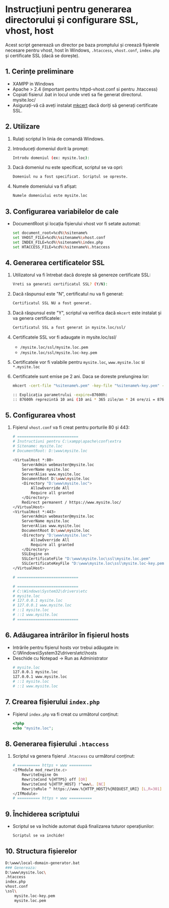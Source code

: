 # Instrucțiuni pentru generarea directorului și configurare SSL, vhost, host

Acest script generează un director pe baza promptului și creează fișierele necesare pentru vhost, host în Windows, `.htaccess`, `vhost.conf`, `index.php` și certificate SSL (dacă se dorește).

## 1. Cerințe preliminare
- XAMPP in Windows
- Apache > 2.4 (important pentru httpd-vhost.conf si pentru .htaccess)
- Copiati fisierul .bat in locul unde vreti sa fie generat directorul. mysite.loc/
- Asigurați-vă că aveți instalat [mkcert](https://github.com/FiloSottile/mkcert) dacă doriți să generați certificate SSL.

## 2. Utilizare

1. Rulați scriptul în linia de comandă Windows.

2. Introduceți domeniul dorit la prompt:
	```sh
	Introdu domeniul (ex: mysite.loc):
	```

3. Dacă domeniul nu este specificat, scriptul se va opri:
	```sh
	Domeniul nu a fost specificat. Scriptul se opreste.
	```

4. Numele domeniului va fi afișat:
	```sh
	Numele domeniului este mysite.loc
	```

## 3. Configurarea variabilelor de cale

- DocumentRoot și locația fișierului vhost vor fi setate automat:
	```sh
	set document_root=%cd%\%sitename%
	set VHOST_FILE=%cd%\%sitename%\vhost.conf
	set INDEX_FILE=%cd%\%sitename%\index.php
	set HTACCESS_FILE=%cd%\%sitename%\.htaccess
	```

## 4. Generarea certificatelor SSL

1. Utilizatorul va fi întrebat dacă dorește să genereze certificate SSL:
	```sh
	Vreti sa generati certificatul SSL? (Y/N):
	```

2. Dacă răspunsul este "N", certificatul nu va fi generat:
	```sh
	Certificatul SSL NU a fost generat.
	```

3. Dacă răspunsul este "Y", scriptul va verifica dacă `mkcert` este instalat și va genera certificatele:
	```sh
	Certificatul SSL a fost generat in mysite.loc/ssl/
	```
4. Certificatele SSL vor fi adaugate in mysite.loc/ssl/
	- `/mysite.loc/ssl/mysite.loc.pem`
	- `/mysite.loc/ssl/mysite.loc-key.pem`
	
5. Certificatele vor fi valabile pentru `mysite.loc`, `www.mysite.loc` si `*.mysite.loc` 
6. Certificatele sunt emise pe 2 ani. Daca se doreste prelungirea lor:
	```sh
	mkcert -cert-file "%sitename%.pem" -key-file "%sitename%-key.pem" -expire=87600h "%sitename%" "www.%sitename%" "*.%sitename%"
	```
	```sh
	:: Explicația parametrului -expire=87600h:
	:: 87600h reprezintă 10 ani (10 ani * 365 zile/an * 24 ore/zi = 87600 ore).
	```


## 5. Configurarea vhost

1. Fișierul `vhost.conf` va fi creat pentru porturile 80 și 443:
	```sh
	# =========================== 
	# Instructiuni pentru C:\xampp\apache\conf\extra 
	# Sitename: mysite.loc 
	# DocumentRoot: D:\www\mysite.loc 
 
	<VirtualHost *:80>
		ServerAdmin webmaster@mysite.loc
		ServerName mysite.loc
		ServerAlias www.mysite.loc
		DocumentRoot D:\www\mysite.loc
		<Directory "D:\www\mysite.loc">
			AllowOverride All
			Require all granted
		</Directory>
		Redirect permanent / https://www.mysite.loc/
	</VirtualHost>
	<VirtualHost *:443>
		ServerAdmin webmaster@mysite.loc
		ServerName mysite.loc
		ServerAlias www.mysite.loc
		DocumentRoot D:\www\mysite.loc
		<Directory "D:\www\mysite.loc">
			AllowOverride All
			Require all granted
		</Directory>
		SSLEngine on
		SSLCertificateFile "D:\www\mysite.loc\ssl\mysite.loc.pem"
		SSLCertificateKeyFile "D:\www\mysite.loc\ssl\mysite.loc-key.pem"
	</VirtualHost>
 
	# =========================== 

	# ===========================
	# C:\Windows\System32\drivers\etc
	# mysite.loc
	# 127.0.0.1 mysite.loc
	# 127.0.0.1 www.mysite.loc
	# ::1 mysite.loc
	# ::1 www.mysite.loc
	# ===========================
	```

## 6. Adăugarea intrărilor în fișierul hosts

- Intrările pentru fișierul hosts vor trebui adăugate in: C:\Windows\System32\drivers\etc\hosts
- Deschide cu Notepad -> Run as Administrator
	```sh
	# mysite.loc
	127.0.0.1 mysite.loc
	127.0.0.1 www.mysite.loc
	# ::1 mysite.loc
	# ::1 www.mysite.loc
	```

## 7. Crearea fișierului `index.php`

- Fișierul `index.php` va fi creat cu următorul conținut:
	```php
	<?php
	echo "mysite.loc";
	```

## 8. Generarea fișierului `.htaccess`

1. Scriptul va genera fișierul `.htaccess` cu următorul conținut:
	```sh
	# ========== https + www ==========
	<IfModule mod_rewrite.c>
		RewriteEngine On
		RewriteCond %{HTTPS} off [OR]
		RewriteCond %{HTTP_HOST} !^www\. [NC]
		RewriteRule ^ https://www.%{HTTP_HOST}%{REQUEST_URI} [L,R=301]
	</IfModule>
	# ========== https + www ==========
	```

## 9. Închiderea scriptului

- Scriptul se va închide automat după finalizarea tuturor operațiunilor:
	```sh
	Scriptul se va inchide!
	```

## 10. Structura fișierelor
```sh
D:\www\local-domain-generator.bat
### Genereaza:
D:\www\mysite.loc\
.htaccess
index.php
vhost.conf
\ssl\
	mysite.loc-key.pem
	mysite.loc.pem
```